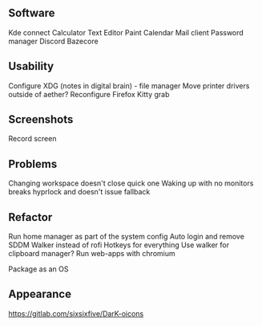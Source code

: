 ## Software
Kde connect
Calculator
Text Editor
Paint
Calendar
Mail client
Password manager
Discord
Bazecore

## Usability
Configure XDG (notes in digital brain) - file manager
Move printer drivers outside of aether?
Reconfigure Firefox
Kitty grab

## Screenshots
Record screen

## Problems
Changing workspace doesn't close quick one
Waking up with no monitors breaks hyprlock and doesn't issue fallback

## Refactor
Run home manager as part of the system config
Auto login and remove SDDM
Walker instead of rofi
Hotkeys for everything
Use walker for clipboard manager?
Run web-apps with chromium

Package as an OS

## Appearance
https://gitlab.com/sixsixfive/DarK-oicons
